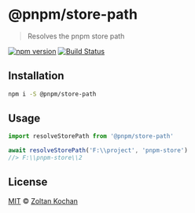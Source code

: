 # @pnpm/store-path

> Resolves the pnpm store path

<!--@shields('npm', 'travis')-->
[![npm version](https://img.shields.io/npm/v/@pnpm/store-path.svg)](https://www.npmjs.com/package/@pnpm/store-path) [![Build Status](https://img.shields.io/travis/pnpm/store-path/master.svg)](https://travis-ci.org/pnpm/store-path)
<!--/@-->

## Installation

```sh
npm i -S @pnpm/store-path
```

## Usage

```ts
import resolveStorePath from '@pnpm/store-path'

await resolveStorePath('F:\\project', 'pnpm-store')
//> F:\\pnpm-store\\2
```

## License

[MIT](./LICENSE) © [Zoltan Kochan](https://www.kochan.io/)
